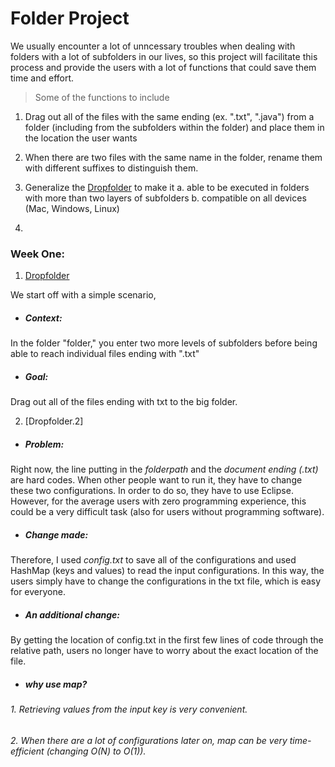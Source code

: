 # Folder Project

We usually encounter a lot of unncessary troubles when dealing with folders with a lot of subfolders in our lives, 
so this project will facilitate this process and provide the users with a lot of functions that could save them time and effort.

> Some of the functions to include 

1. Drag out all of the files with the same ending (ex. ".txt", ".java") from a folder (including from the subfolders within the folder) and place them in the location the user wants

2. When there are two files with the same name in the folder, rename them with different suffixes to distinguish them. 

3. Generalize the [Dropfolder](https://github.com/yxie21/library/blob/master/DropFolder.java) to make it
    a. able to be executed in folders with more than two layers of subfolders
    b. compatible on all devices (Mac, Windows, Linux)

4. 

### Week One: 
1.  [Dropfolder](https://github.com/yxie21/library/blob/master/DropFolder.java)

We start off with a simple scenario,

- ##### Context:

In the folder "folder," you enter two more levels of subfolders before being able to reach individual files ending with ".txt"

- ##### Goal:

Drag out all of the files ending with txt to the big folder. 

2. [Dropfolder.2]

- ##### Problem:

Right now, the line putting in the *folderpath* and the *document ending (.txt)* are hard codes.
When other people want to run it, they have to change these two configurations. In order to do so,
they have to use Eclipse. However, for the average users with zero programming experience, this could be
a very difficult task (also for users without programming software). 

- ##### Change made:

Therefore, I used *config.txt* to save all of the configurations and used HashMap (keys and values) to read the input configurations.
In this way, the users simply have to change the configurations in the txt file, which is easy for everyone.

- ##### An additional change:

By getting the location of config.txt in the first few lines of code through the relative path, users no longer have to worry about the exact location of the file. 


- ##### why use map?

###### 1. Retrieving values from the input key is very convenient.
###### 2. When there are a lot of configurations later on, map can be very time-efficient (changing O(N) to O(1)).

